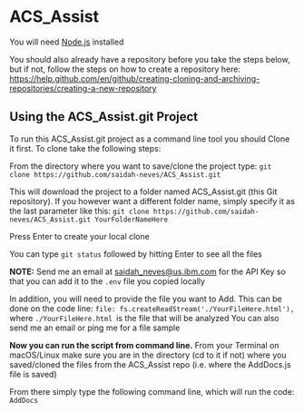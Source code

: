 # ACS_Assist
You will need [Node.js](https://nodejs.org/en/download/) installed

You should also already have a repository before you take the steps below, but if not, follow the steps on how to create a repository here: https://help.github.com/en/github/creating-cloning-and-archiving-repositories/creating-a-new-repository

## Using the ACS_Assist.git Project
To run this ACS_Assist.git project as a command line tool you should Clone it first. To clone take the following steps:

From the directory where you want to save/clone the project type:
`git clone https://github.com/saidah-neves/ACS_Assist.git`

This will download the project to a folder named ACS_Assist.git (this Git repository). If you however want a different folder name, simply specify it as the last parameter like this:
`git clone https://github.com/saidah-neves/ACS_Assist.git YourFolderNameHere`

Press Enter to create your local clone

You can type `git status` followed by hitting Enter to see all the files

**NOTE:** 
Send me an email at saidah_neves@us.ibm.com for the API Key so that you can add it to the `.env` file you copied locally

In addition, you will need to provide the file you want to Add. This can be done on the code line:
`file: fs.createReadStream('./YourFileHere.html'),`
where `./YourFileHere.html `is the file that will be analyzed
You can also send me an email or ping me for a file sample

**Now you can run the script from command line.**
From your Terminal on macOS/Linux make sure you are in the directory (cd to it if not) where you saved/cloned the files from the ACS_Assist repo (i.e. where the AddDocs.js file is saved)

From there simply type the following command line, which will run the code:
`AddDocs`
